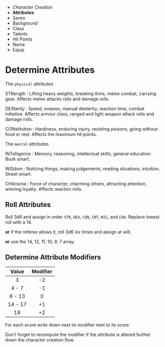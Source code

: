 
<!-- .margin.compass -->
* _Character Creation_
* **Attributes**
* Saves
* Background
* Class
* Talents
* Hit Points
* Name
* Equip



# Determine Attributes

The `physical` attributes

STRength
: Lifting heavy weights, breaking thins, melee combat, carrying gear. Affects melee attacks rolls and damage rolls.

DEXterity
: Speed, evasion, manual dexterity, reaction time, combat initiative. Affects armour class, ranged and light weapon attack rolls and damage rolls.

CONstitution
: Hardiness, enduring injury, resisting poisons, going without food or rest. Affects the maximum hit points.

The `mental` attributes

INTelligence
: Memory, reasoning, intellectual skills, general education. Book smart.

WISdom
: Noticing things, making judgements, reading situations, intuition. Street smart.

CHArisma
: Force of character, charming others, attracting attention, winning loyalty. Affects reaction rolls.

## Roll Attributes

Roll 3d6 and assign in order `STR`, `DEX`, `CON`, `INT`, `WIS`, and `CHA`. Replace lowest roll with a 14.

**or** if the referee allows it, roll 3d6 six times and assign at will;

**or** use the 14, 12, 11, 10, 9, 7 array.

## Determine Attribute Modifiers

<!-- .half-left.compact -->
| Value   | Modifier |
|:-------:|:--------:|
| 3       |       -2 |
| 4 - 7   |       -1 |
| 8 - 13  |        0 |
| 14 - 17 |       +1 |
| 18      |       +2 |

For each score write down next its modifier next to its score.

Don't forget to recompute the modifier if the attribute is altered further down the character creation flow.

